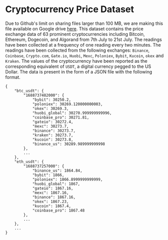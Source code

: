 # Cryptocurrency Price Dataset
Due to Github's limit on sharing files larger than 100 MB, we are making this file available on Google drive [here](https://drive.google.com/file/d/1uK8TAVtGVBbaWY7qVND63E_EKm0r0r2q/view?usp=sharing). This dataset contains the price exchange data of 63 prominent cryptocurrencies including Bitcoin, Ethereum, Dogecoin, and Algorand from 7th July to 21st July. The readings have been collected at a frequency of one reading every two minutes. The readings have been collected from the following exchanges: `Binance`, `Coinbase`, `Crypto.com`, `Gate.io`, `Huobi`, `Mexc`, `Poloniex`, `Bybit`, `Kucoin`, `okex` and `Kraken`. The values of the cryptocurrency have been reported as the corresponding equivalent of  `USDT`, a digital currency pegged to the US Dollar. The data is present in the form of a JSON file with the following format. 
```
{
    "btc_usdt": {
        "1688737482000": {
            "bybit": 30250.2,
            "poloniex": 30269.120000000003,
            "okex": 30269.3,
            "huobi_global": 30270.999999999996,
            "coinbase_pro": 30271.81,
            "gateio": 30272.4,
            "mexc": 30273.7,
            "binance": 30273.7,
            "kraken": 30273.7,
            "kucoin": 30273.8,
            "binance_us": 30289.989999999998
        },
        ...
    },
    "eth_usdt": {
        "1688737257000": {
            "binance_us": 1864.84,
            "bybit": 1866,
            "poloniex": 1866.8999999999999,
            "huobi_global": 1867,
            "gateio": 1867.16,
            "mexc": 1867.16,
            "binance": 1867.16,
            "okex": 1867.23,
            "kucoin": 1867.4,
            "coinbase_pro": 1867.48
        },
        ...
    },
    ...
}
```